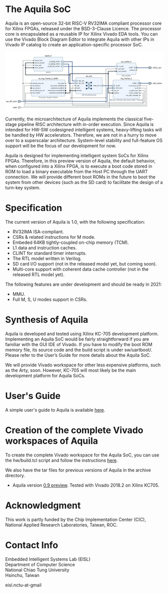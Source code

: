 # The Aquila SoC
Aquila is an open-source 32-bit RISC-V RV32IMA compliant processor core for Xilinx FPGAs, released under the BSD-3-Clause Licence. The processor core is encapsulated as a reusable IP for Xilinx Vivado EDA tools. You can use the Vivado Block Diagram Editor to integrate Aquila with other IPs in Vivado IP catalog to create an application-specific processor SoC.

![](docs/aquila_soc.jpg)

Currently, the microarchitecture of Aquila implements the classical five-stage pipeline RISC architecture with in-order execution. Since Aquila is intended for HW-SW codesigned intelligent systems, heavy-lifting tasks will be handled by HW accelerators. Therefore, we are not in a hurry to move over to a superscalar architecture. System-level stability and full-feature OS support will be the focus of our development for now.

Aquila is designed for implementing intelligent system SoCs for Xilinx FPGAs. Therefore, in this preview version of Aquila, the default behavior, when configured into a Xilinx FPGA, is to execute a boot code stored in ROM to load a binary executable from the Host PC through the UART connection. We will provide different boot ROMs in the future to boot the system from other devices (such as the SD card) to facilitate the design of a turn-key system.

# Specification
The current version of Aquila is 1.0, with the following specification:

- RV32IMA ISA-compliant.
- CSRs & related instructions for M mode.
- Embeded 64KB tightly-coupled on-chip memory (TCM).
- L1 data and instruction caches.
- CLINT for standard timer interrupts.
- The RTL model written in Verilog.
- SD card I/O support (not in the released model yet, but coming soon).
- Multi-core support with coherent data cache controller (not in the released RTL model yet).

The following features are under development and should be ready in 2021:

- MMU.
- Full M, S, U modes support in CSRs.

# Synthesis of Aquila
Aquila is developed and tested using Xilinx KC-705 development platform. Implementing an Aquila SoC would be fairly straightforward if you are familiar with the GUI IDE of Vivado. If you have to modify the boot ROM memory file, its source code and the build script is under sw/uartboot/. Please refer to the User’s Guide for more details about the Aquila SoC.

We will provide Vivado workspace for other less expensive platforms, such as the Arty, soon. However, KC-705 will most likely be the main development platform for Aquila SoCs.

# User's Guide
A simple user's guide to Aquila is available [here](docs/aquila_manual.pdf).

# Creation of the complete Vivado workspaces of Aquila
To create the complete Vivado workspace for the Aquila SoC, you can use the hw/build.tcl script and follow the instructions [here](hw/readme.md).

We also have the tar files for previous versions of Aquila in the archive directory.
- Aquila version [0.9 preview](archive/aquila_soc_0.9_preview.tgz). Tested with Vivado 2018.2 on Xilinx KC705.

# Acknowledgment
This work is partly funded by the Chip Implementation Center (CIC), National Applied Research Laboratories, Taiwan, ROC.

# Contact Info
Embedded Intelligent Systems Lab (EISL)  
Department of Computer Science  
National Chiao Tung University  
Hsinchu, Taiwan

eisl.nctu-at-gmail
